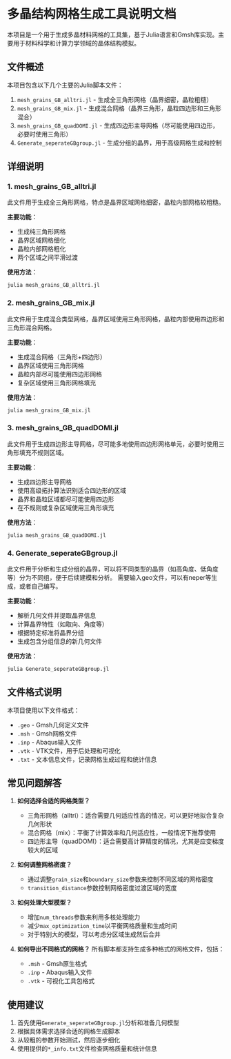 # 多晶结构网格生成工具说明文档

本项目是一个用于生成多晶材料网格的工具集，基于Julia语言和Gmsh库实现。主要用于材料科学和计算力学领域的晶体结构模拟。

## 文件概述

本项目包含以下几个主要的Julia脚本文件：

1. `mesh_grains_GB_alltri.jl` - 生成全三角形网格（晶界细密，晶粒粗糙）
2. `mesh_grains_GB_mix.jl` - 生成混合网格（晶界三角形，晶粒四边形和三角形混合）
3. `mesh_grains_GB_quadDOMI.jl` - 生成四边形主导网格（尽可能使用四边形，必要时使用三角形）
4. `Generate_seperateGBgroup.jl` - 生成分组的晶界，用于高级网格生成和控制

## 详细说明

### 1. mesh_grains_GB_alltri.jl

此文件用于生成全三角形网格，特点是晶界区域网格细密，晶粒内部网格较粗糙。

**主要功能**：
- 生成纯三角形网格
- 晶界区域网格细化
- 晶粒内部网格粗化
- 两个区域之间平滑过渡

**使用方法**：
```julia
julia mesh_grains_GB_alltri.jl
```

### 2. mesh_grains_GB_mix.jl

此文件用于生成混合类型网格，晶界区域使用三角形网格，晶粒内部使用四边形和三角形混合网格。

**主要功能**：
- 生成混合网格（三角形+四边形）
- 晶界区域使用三角形网格
- 晶粒内部尽可能使用四边形网格
- 复杂区域使用三角形网格填充

**使用方法**：
```julia
julia mesh_grains_GB_mix.jl
```

### 3. mesh_grains_GB_quadDOMI.jl

此文件用于生成四边形主导网格，尽可能多地使用四边形网格单元，必要时使用三角形填充不规则区域。

**主要功能**：
- 生成四边形主导网格
- 使用高级拓扑算法识别适合四边形的区域
- 晶界和晶粒区域都尽可能使用四边形
- 在不规则或复杂区域使用三角形填充

**使用方法**：
```julia
julia mesh_grains_GB_quadDOMI.jl
```

### 4. Generate_seperateGBgroup.jl

此文件用于分析和生成分组的晶界，可以将不同类型的晶界（如高角度、低角度等）分为不同组，便于后续建模和分析。
需要输入geo文件，可以有neper等生成，或者自己编写。

**主要功能**：
- 解析几何文件并提取晶界信息
- 计算晶界特性（如取向、角度等）
- 根据特定标准将晶界分组
- 生成包含分组信息的新几何文件

**使用方法**：
```julia
julia Generate_seperateGBgroup.jl
```

## 文件格式说明

本项目使用以下文件格式：

- `.geo` - Gmsh几何定义文件
- `.msh` - Gmsh网格文件
- `.inp` - Abaqus输入文件
- `.vtk` - VTK文件，用于后处理和可视化
- `.txt` - 文本信息文件，记录网格生成过程和统计信息

## 常见问题解答

1. **如何选择合适的网格类型？**
   - 三角形网格（alltri）：适合需要几何适应性高的情况，可以更好地拟合复杂几何形状
   - 混合网格（mix）：平衡了计算效率和几何适应性，一般情况下推荐使用
   - 四边形主导（quadDOMI）：适合需要高计算精度的情况，尤其是应变梯度较大的区域

2. **如何调整网格密度？**
   - 通过调整`grain_size`和`boundary_size`参数来控制不同区域的网格密度
   - `transition_distance`参数控制网格密度过渡区域的宽度

3. **如何处理大型模型？**
   - 增加`num_threads`参数来利用多核处理能力
   - 减少`max_optimization_time`以平衡网格质量和生成时间
   - 对于特别大的模型，可以考虑分区域生成然后合并

4. **如何导出不同格式的网格？**
   所有脚本都支持生成多种格式的网格文件，包括：
   - `.msh` - Gmsh原生格式
   - `.inp` - Abaqus输入文件
   - `.vtk` - 可视化工具包格式

## 使用建议

1. 首先使用`Generate_seperateGBgroup.jl`分析和准备几何模型
2. 根据具体需求选择合适的网格生成脚本
3. 从较粗的参数开始测试，然后逐步细化
4. 使用提供的`*_info.txt`文件检查网格质量和统计信息 